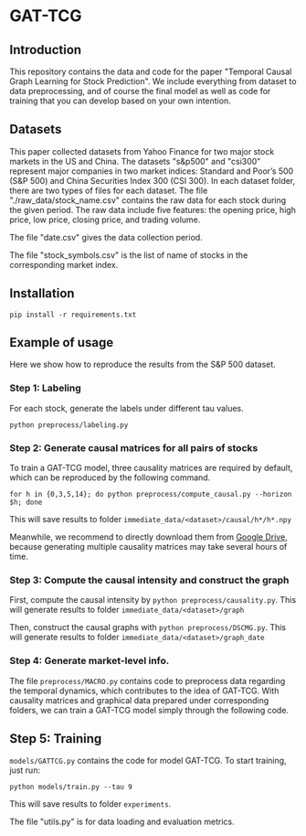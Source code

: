# GAT-TCG

## Introduction
This repository contains the data and code for the paper "Temporal Causal Graph Learning for Stock Prediction". We include everything from dataset to data preprocessing, and of course the final model as well as code for training that you can develop based on your own intention. 

## Datasets
This paper collected datasets from Yahoo Finance for two major stock markets in the US and China. The datasets "s&p500" and "csi300" represent major companies in two market indices: Standard and Poor’s 500 (S&P 500) and China Securities Index 300 (CSI 300). In each dataset folder, there are two types of files for each dataset. The file "./raw_data/stock_name.csv" contains the raw data for each stock during the given period. The raw data include five features: the opening price, high price, low price, closing price, and trading volume.

The file "date.csv" gives the data collection period.

The file "stock_symbols.csv" is the list of name of stocks in the corresponding market index.

## Installation
`pip install -r requirements.txt`

## Example of usage
Here we show how to reproduce the results from the S&P 500 dataset. 

### Step 1: Labeling

For each stock, generate the labels under different tau values.

`python preprocess/labeling.py`

### Step 2: Generate causal matrices for all pairs of stocks
To train a GAT-TCG model, three causality matrices are required by default, which can be reproduced by the following command.

`for h in {0,3,5,14}; do python preprocess/compute_causal.py --horizon $h; done`

This will save results to folder `immediate_data/<dataset>/causal/h*/h*.npy`

Meanwhile, we recommend to directly download them from [Google Drive](https://drive.google.com/drive/folders/1apilzFAu4okxD-Luq90NHBbhlR9ivY4j?usp=sharing), because generating multiple causality matrices may take several hours of time. 

### Step 3: Compute the causal intensity and construct the graph
First, compute the causal intensity by
`python preprocess/causality.py`. 
This will generate results to folder `immediate_data/<dataset>/graph`

Then, construct the causal graphs with
`python preprocess/DSCMG.py`. This will generate results to folder `immediate_data/<dataset>/graph_date`

### Step 4: Generate market-level info.
The file `preprocess/MACRO.py` contains code to preprocess data regarding the temporal dynamics, which contributes to the idea of GAT-TCG. With causality matrices and graphical data prepared under corresponding folders, we can train a GAT-TCG model simply through the following code.

## Step 5: Training

`models/GATTCG.py` contains the code for model GAT-TCG. To start training, just run: 

`python models/train.py --tau 9`

This will save results to folder `experiments`.

The file "utils.py" is for data loading and evaluation metrics.